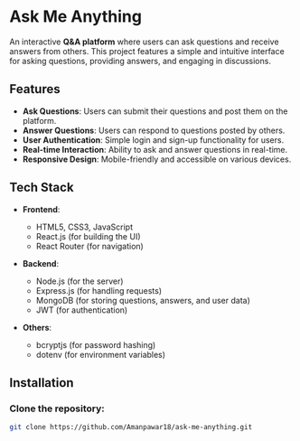 # Ask Me Anything

An interactive **Q&A platform** where users can ask questions and receive answers from others. This project features a simple and intuitive interface for asking questions, providing answers, and engaging in discussions.

## Features

- **Ask Questions**: Users can submit their questions and post them on the platform.
- **Answer Questions**: Users can respond to questions posted by others.
- **User Authentication**: Simple login and sign-up functionality for users.
- **Real-time Interaction**: Ability to ask and answer questions in real-time.
- **Responsive Design**: Mobile-friendly and accessible on various devices.

## Tech Stack

- **Frontend**: 
  - HTML5, CSS3, JavaScript
  - React.js (for building the UI)
  - React Router (for navigation)

- **Backend**: 
  - Node.js (for the server)
  - Express.js (for handling requests)
  - MongoDB (for storing questions, answers, and user data)
  - JWT (for authentication)

- **Others**:
  - bcryptjs (for password hashing)
  - dotenv (for environment variables)

## Installation

### Clone the repository:

```bash
git clone https://github.com/Amanpawar18/ask-me-anything.git
